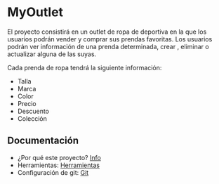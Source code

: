 # MyOutlet
El proyecto consistirá en un outlet de ropa de deportiva en la que los usuarios podrán vender y comprar sus prendas favoritas.
Los usuarios podrán ver información de una prenda determinada, crear , eliminar o actualizar alguna de las suyas.

Cada prenda de ropa tendrá la siguiente información:

- Talla
- Marca
- Color
- Precio 
- Descuento
- Colección

## Documentación
- ¿Por qué este proyecto? [Info](https://miguelfdez99.github.io/MyOutlet/info)
- Herramientas: [Herramientas](https://miguelfdez99.github.io/MyOutlet/tools)
- Configuración de git: [Git](https://github.com/miguelfdez99/MyOutlet/blob/master/docs/config.md)
